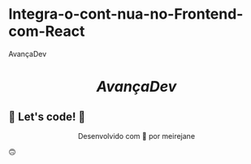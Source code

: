 # Integra-o-cont-nua-no-Frontend-com-React
AvançaDev
<h1><b><i><p align="center">AvançaDev</p></i></b></h1>

## 🚀 Let's code! 🚀
<p align="center">Desenvolvido com 💜 por meirejane</p> 🙃
